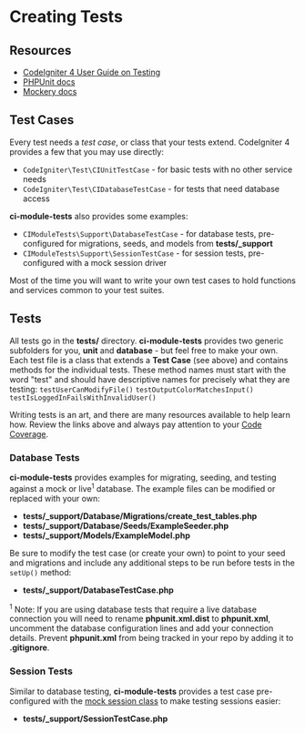 # Creating Tests

## Resources
* [CodeIgniter 4 User Guide on Testing](https://codeigniter4.github.io/userguide/testing/index.html)
* [PHPUnit docs](https://phpunit.readthedocs.io/en/8.3/index.html)
* [Mockery docs](http://docs.mockery.io/en/latest/)

## Test Cases

Every test needs a *test case*, or class that your tests extend. CodeIgniter 4
provides a few that you may use directly:
* `CodeIgniter\Test\CIUnitTestCase` - for basic tests with no other service needs
* `CodeIgniter\Test\CIDatabaseTestCase` - for tests that need database access

**ci-module-tests** also provides some examples:
* `CIModuleTests\Support\DatabaseTestCase` - for database tests, pre-configured for migrations, seeds, and models from **tests/_support**
* `CIModuleTests\Support\SessionTestCase` - for session tests, pre-configured with a mock session driver

Most of the time you will want to write your own test cases to hold functions and services
common to your test suites.

## Tests

All tests go in the **tests/** directory. **ci-module-tests** provides two generic
subfolders for you, **unit** and **database** - but feel free to make your own. Each test file
is a class that extends a **Test Case** (see above) and contains methods for the individual
tests. These method names must start with the word "test" and should have descriptive names
for precisely what they are testing: `testUserCanModifyFile()` `testOutputColorMatchesInput()`
`testIsLoggedInFailsWithInvalidUser()`

Writing tests is an art, and there are many resources available to help learn how. Review
the links above and always pay attention to your [Code Coverage](docs/COVERAGE.md).

### Database Tests

**ci-module-tests** provides examples for migrating, seeding, and testing against a mock
or live<sup>1</sup> database. The example files can be modified or replaced with your own:
* **tests/_support/Database/Migrations/create_test_tables.php**
* **tests/_support/Database/Seeds/ExampleSeeder.php**
* **tests/_support/Models/ExampleModel.php**

Be sure to modify the test case (or create your own) to point to your seed and migrations
and include any additional steps to be run before tests in the `setUp()` method:
* **tests/_support/DatabaseTestCase.php**

<sup>1</sup> Note: If you are using database tests that require a live database connection you will need
to rename **phpunit.xml.dist** to **phpunit.xml**, uncomment the database configuration
lines and add your connection details. Prevent **phpunit.xml** from being tracked in your
repo by adding it to **.gitignore**.

### Session Tests

Similar to database testing, **ci-module-tests** provides a test case pre-configured
with the [mock session class](https://codeigniter4.github.io/userguide/testing/overview.html#mocking-services)
to make testing sessions easier:
* **tests/_support/SessionTestCase.php**
